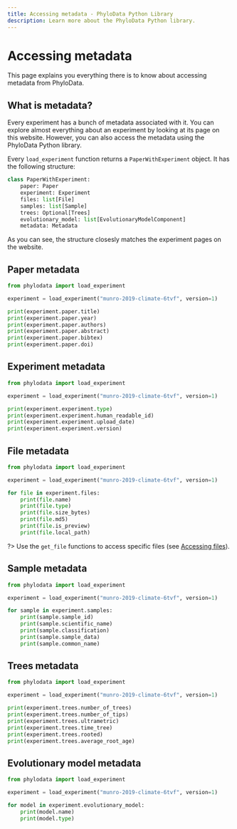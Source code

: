 ```yaml
---
title: Accessing metadata - PhyloData Python Library
description: Learn more about the PhyloData Python library.
---
```


# Accessing metadata

This page explains you everything there is to know about accessing metadata from PhyloData.

## What is metadata?

Every experiment has a bunch of metadata associated with it. You can explore almost everything about an experiment by looking at its page on this website. However, you can also access the metadata using the PhyloData Python library.

Every `load_experiment` function returns a `PaperWithExperiment` object. It has the following structure:

```python
class PaperWithExperiment:
    paper: Paper
    experiment: Experiment
    files: list[File]
    samples: list[Sample]
    trees: Optional[Trees]
    evolutionary_model: list[EvolutionaryModelComponent]
    metadata: Metadata
```

As you can see, the structure closesly matches the experiment pages on the website.

## Paper metadata

```python
from phylodata import load_experiment

experiment = load_experiment("munro-2019-climate-6tvf", version=1)

print(experiment.paper.title)
print(experiment.paper.year)
print(experiment.paper.authors)
print(experiment.paper.abstract)
print(experiment.paper.bibtex)
print(experiment.paper.doi)
```

## Experiment metadata

```python
from phylodata import load_experiment

experiment = load_experiment("munro-2019-climate-6tvf", version=1)

print(experiment.experiment.type)
print(experiment.experiment.human_readable_id)
print(experiment.experiment.upload_date)
print(experiment.experiment.version)
```

## File metadata

```python
from phylodata import load_experiment

experiment = load_experiment("munro-2019-climate-6tvf", version=1)

for file in experiment.files:
    print(file.name)
    print(file.type)
    print(file.size_bytes)
    print(file.md5)
    print(file.is_preview)
    print(file.local_path)
```

?> Use the `get_file` functions to access specific files (see [Accessing files](/docs/python_files)).

## Sample metadata

```python
from phylodata import load_experiment

experiment = load_experiment("munro-2019-climate-6tvf", version=1)

for sample in experiment.samples:
    print(sample.sample_id)
    print(sample.scientific_name)
    print(sample.classification)
    print(sample.sample_data)
    print(sample.common_name)
```

## Trees metadata

```python
from phylodata import load_experiment

experiment = load_experiment("munro-2019-climate-6tvf", version=1)

print(experiment.trees.number_of_trees)
print(experiment.trees.number_of_tips)
print(experiment.trees.ultrametric)
print(experiment.trees.time_tree)
print(experiment.trees.rooted)
print(experiment.trees.average_root_age)
```

## Evolutionary model metadata

```python
from phylodata import load_experiment

experiment = load_experiment("munro-2019-climate-6tvf", version=1)

for model in experiment.evolutionary_model:
    print(model.name)
    print(model.type)
```
